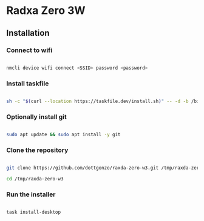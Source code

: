 # Radxa Zero 3W

## Installation

### Connect to wifi

```bash

nmcli device wifi connect <SSID> password <password>

```

### Install taskfile

```bash

sh -c "$(curl --location https://taskfile.dev/install.sh)" -- -d -b /bin

```

### Optionally install git

```bash

sudo apt update && sudo apt install -y git

```

### Clone the repository

```bash

git clone https://github.com/dottgonzo/raxda-zero-w3.git /tmp/raxda-zero-w3

cd /tmp/raxda-zero-w3

```

### Run the installer

```bash

task install-desktop

```
